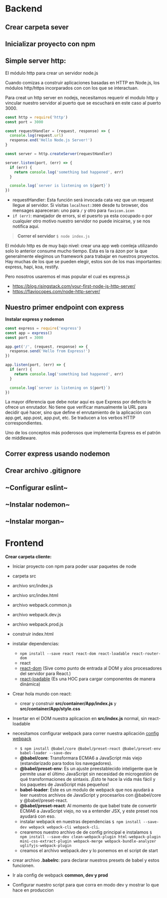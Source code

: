 # Backend

## Crear carpeta sever

## Inicializar proyecto con npm

## Simple server http:

El módulo http para crear un servidor node.js

Cuando comizas a construir aplicaciones basadas en HTTP en Node.js, los módulos http/https incorparados con con los que se interactuan.

Para creat un http server en nodejs, necesitamos requerir el modulo http y vincular nuestro servidor al puerto que se escuchará en este caso al puerto 3000. 

```javascript
const http = require('http')
const port = 3000

const requestHandler = (request, response) => {
  console.log(request.url)
  response.end('Hello Node.js Server!')
}

const server = http.createServer(requestHandler)

server.listen(port, (err) => {
  if (err) {
    return console.log('something bad happened', err)
  }

  console.log(`server is listening on ${port}`)
})
```

* requestHandler: Esta función será invocada cata vez que un request llegue al servidor. Si visitas `localhost:3000` desde tu browser, dos mensages apareceran: uno para `/` y otro para `favicon.icon`
* `if (err)`: manejador de errors, si el puesrto ya esta cocupado o por cualquier otro motivo nuestro servidor no puede inicairse, y se nos notifica aquí.

> **Correr el servidor** 
`$ node index.js`

El módulo http es de muy bajo nivel: crear una app web comleja utilizando solo lo anterior consume mucho tiempo. Esta es la ra
ázon por la que generalmente elegimos un framework para trabajar en nuestros proyectos. Hay muchas de los que se pueden elegir, estos son de los mas importantes: express, hapi, koa, restify.

Pero nosotros usaremos el mas popular el cual es express.js

  * https://blog.risingstack.com/your-first-node-js-http-server/
  * https://flaviocopes.com/node-http-server/

## Nuestro primer endpoint con express

**Instalar express y nodemon**

```javascript
const express = require('express')
const app = express()
const port = 3000

app.get('/', (request, response) => {
  response.send('Hello from Express!')
})

app.listen(port, (err) => {
  if (err) {
    return console.log('something bad happened', err)
  }

  console.log(`server is listening on ${port}`)
})
```

La mayor diferencia que debe notar aquí es que Express por defecto le ofrece un enrutador. No tiene que verificar manualmente la URL para decidir qué hacer, sino que define el enrutamiento de la aplicación con app.get, app.post, app.put, etc. Se traducen a los verbos HTTP correspondientes.

Uno de los conceptos más poderosos que implementa Express es el patrón de middleware.

## Correr express usando nodemon
## Crear archivo .gitignore

## ~Configurar eslint~
## ~Instalar nodemon~
## ~Instalar morgan~

# Frontend

**Crear carpeta cliente:**
  * Iniciar proyecto con npm para poder usar paquetes de node
  * carpeta src
  * archivo src/index.js
  * archivo src/index.html
  * archivo webpack.common.js
  * archivo webpack.dev.js
  * archivo webpack.prod.js
  * construir index.html
  * instalar dependencias:
    * `npm install --save react react-dom react-loadable react-router-dom`
    * react
    * [react-dom](https://www.npmjs.com/package/react-dom) (Sive como punto de entrada al DOM y alos procesadores del servidor para React.)
    * [react-loadable](https://github.com/jamiebuilds/react-loadable) (Es una HOC para cargar componentes de manera dinámica)
  * Crear hola mundo con react:
    * crear y construir **src/container/App/index.js** y **src/container/App/style.css**
  * Insertar en el DOM nuestra aplicacion en **src/index.js** normal, sin react-loadable
  * necesitamos configurar webpack para correr nuestra aplicación [config webpack](https://blog.nearsoftjobs.com/10-pasos-para-configurar-react-webpack-4-y-babel-7-5b4096924f23)
    * `$ npm install @babel/core @babel/preset-react @babel/preset-env babel-loader --save-dev`
    * **@babel/core**: Transformara ECMA6 a JavaScript más viejo (estandarizado para todos los navegadores).
    * **@babel/preset-env**: Es un ajuste preestablecido inteligente que le permite usar el último JavaScript sin necesidad de microgestión de qué transformaciones de sintaxis. ¡Esto te hace la vida más fácil y los paquetes de JavaScript más pequeños!
    * **babel-loader**: Éste es un modulo de webpack que nos ayudará a leer nuestros archivos de JavaScript y procesarlos con @babel/core y @babel/preset-react.
    * **@babel/preset-react**: Al momento de que babel trate de convertir ECMA6 a JavaScript viejo, no va a entender JSX, y este preset nos ayudará con eso.
    * instalar webpack en nuestras dependencias `$ npm install --save-dev webpack webpack-cli webpack-cli`.
    * crearemos nuestro archivo de de config principal e instalamos `$  npm install --save-dev clean-webpack-plugin html-webpack-plugin mini-css-extract-plugin webpack-merge webpack-bundle-analyzer uglifyjs-webpack-plugin`
    * creamos el archivo webpack.dev y lo ponemos en el script de start

* crear archivo **.babelrc**: para declarar nuestros presets de babel y estos funcionen.

* Ir ala config de webpack **common, dev y prod**

* Configurar nuestro script para que corra en modo dev y mostrar lo que hace en produccion